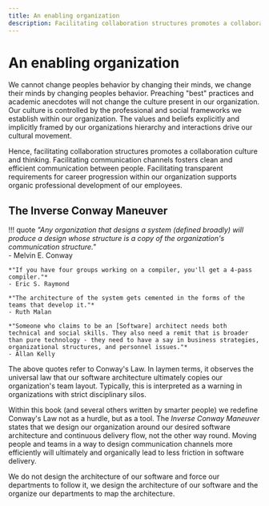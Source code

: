 ```yaml
---
title: An enabling organization
description: Facilitating collaboration structures promotes a collaboration culture and thinking. Facilitating communication channels fosters clean and efficient communication between people. Facilitating transparent requirements for career progression within our organization supports organic professional development of our employees.
---
```


# An enabling organization

We cannot change peoples behavior by changing their minds, we change their minds by changing peoples behavior. Preaching "best" practices and academic anecdotes will not change the culture present in our organization. Our culture is controlled by the professional and social frameworks we establish within our organization. The values and beliefs explicitly and implicitly framed by our organizations hierarchy and interactions drive our cultural movement.

Hence, facilitating collaboration structures promotes a collaboration culture and thinking. Facilitating communication channels fosters clean and efficient communication between people. Facilitating transparent requirements for career progression within our organization supports organic professional development of our employees.

## The Inverse Conway Maneuver

!!! quote
    *"Any organization that designs a system (defined broadly) will produce a design whose structure is a copy of the organization's communication structure."*  
    - Melvin E. Conway

    *"If you have four groups working on a compiler, you'll get a 4-pass compiler."*  
    - Eric S. Raymond

    *"The architecture of the system gets cemented in the forms of the teams that develop it."*  
    - Ruth Malan

    *"Someone who claims to be an [Software] architect needs both technical and social skills. They also need a remit that is broader than pure technology - they need to have a say in business strategies, organizational structures, and personnel issues."*  
    - Allan Kelly

The above quotes refer to Conway's Law. In laymen terms, it observes the universal law that our software architecture ultimately copies our organization's team layout. Typically, this is interpreted as a warning in organizations with strict disciplinary silos.

Within this book (and several others written by smarter people) we redefine Conway's Law not as a hurdle, but as a tool. The *Inverse Conway Maneuver* states that we design our organization around our desired software architecture and continuous delivery flow, not the other way round. Moving people and teams in a way to design communication channels more efficiently will ultimately and organically lead to less friction in software delivery.

We do not design the architecture of our software and force our departments to follow it, we design the architecture of our software and the organize our departments to map the architecture.
